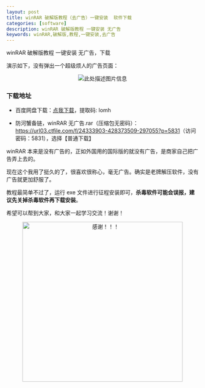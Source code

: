 ```yaml
---
layout: post
title: winRAR 破解版教程（去广告）一键安装  软件下载
categories: [software]
description: winRAR 破解版教程 一键安装 无广告
keywords: winRAR,破解版,教程,一键安装,去广告
---
```


winRAR 破解版教程 一键安装 无广告，下载

演示如下，没有弹出一个超级烦人的广告页面：

<div align="center"><img src="https://pic.imgdb.cn/item/670177d0d29ded1a8c4fe06b.gif" alt="此处描述图片信息"></div>

### 下载地址

- 百度网盘下载：[点我下载](https://pan.baidu.com/s/1tfwSwJdVlxjMqDnb9_zJAQ?pwd=lomh)，提取码: lomh

- 防河蟹备链，winRAR 无广告.rar（压缩包无密码）：<https://url03.ctfile.com/f/24333903-428373509-297055?p=5831>（访问密码：5831），选择【普通下载】

winRAR 本来是没有广告的，正如外国用的国际版的就没有广告，是商家自己把广告弄上去的。

现在这个我用了挺久的了，很喜欢很称心，毫无广告。确实是老牌解压软件，没有广告就更加舒服了。

教程最简单不过了，运行 exe 文件进行征程安装即可，**杀毒软件可能会误报，建议先关掉杀毒软件再下载安装**。

希望可以帮到大家，和大家一起学习交流！谢谢！

<div align="center"><img src="https://pic.imgdb.cn/item/661246bf68eb935713c7f81c.gif" alt="感谢！！！" width="420px" height="auto"/></div>
